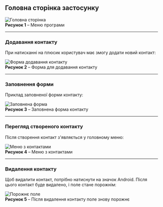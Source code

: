 ## Головна сторінка застосунку

![Головна сторінка](https://github.com/user-attachments/assets/df44d42a-fd73-4f06-8981-be88aa1d0f16)  
**Рисунок 1** – Меню програми

---

### Додавання контакту

При натисканні на плюсик користувач має змогу додати новий контакт:

![Форма додавання контакту](https://github.com/user-attachments/assets/c07c28e6-9c01-450a-94a1-bbffc65357ac)  
**Рисунок 2** – Форма для додавання контакту

---

### Заповнення форми

Приклад заповненої форми контакту:

![Заповнена форма](https://github.com/user-attachments/assets/1f177b94-41cb-46fd-ac34-75dc74553cb0)  
**Рисунок 3** – Заповнена форма контакту

---

### Перегляд створеного контакту

Після створення контакт з'являється у головному меню:

![Меню з контактами](https://github.com/user-attachments/assets/cefb0184-98d0-45fe-a2ef-0116e8d7f752)  
**Рисунок 4** – Меню з контактами

---

### Видалення контакту

Щоб видалити контакт, потрібно натиснути на значок Android. Після цього контакт буде видалено, і поле стане порожнім:

![Порожнє поле](https://github.com/user-attachments/assets/8a2586ee-00ec-4d59-8410-d9da6c576825)  
**Рисунок 5** – Після видалення контакту поле знову порожнє
